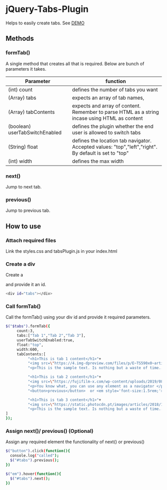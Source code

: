 # jQuery-Tabs-Plugin
Helps to easily create tabs. See [DEMO](https://assbomber.github.io/jQuery-Tabs-Plugin)

## Methods

### formTab()
A single method that creates all that is required. Below are bunch of parameters it takes.

| Parameter | function |
| ------ | ------ |
| (int) count  | defines the number of tabs you want |
| (Array<String>) tabs  | expects an array of tab names, |
| (Array<String>) tabContents  | expects and array of content. Remember to parse HTML as a string incase using HTML as content |
| (boolean) userTabSwitchEnabled  | defines the plugin whether the end user is allowed to switch tabs |
| (String) float  | defines the location tab navigator. Accepted values: "top","left","right". By default is set to "top" |
| (int) width  | defines the max width |

### next()
Jump to next tab.

### previous()
Jump to previous tab.

## How to use

### Attach required files
Link the styles.css and tabsPlugin.js in your index.html
### Create a div
Create a <div> and provide it an id.
```sh
<div id="tabs"></div>
```

### Call formTab()
Call the formTab() using your div id and provide it required parameters.
```sh
$("$tabs").formTab({
     count:3,
     tabs:["Tab 1","Tab 2","Tab 3"],
     userTabSwitchEnabled:true,
     float:"top",
     width:600,
     tabContents:[
          "<h1>This is tab 1 content</h1>"+
          "<img src=\"https://4.img-dpreview.com/files/p/E~TS590x0~articles/3925134721/0266554465.jpeg\" width=100%>"+
          "<p>This is the sample text. Is nothing but a waste of time....hehe..just to showcase the plugin</p>",

          "<h1>This is tab 2 content</h1>"+
          "<img src=\"https://fujifilm-x.com/wp-content/uploads/2019/08/x-t30_sample-images02.jpg\" width=100%>"+
          "<p>You know what, you can use any element as a navigator </p>"+
          "<button>previous</button>  or <em style='font-size:1.5rem;'>Hover over me to next</em>",

          "<h1>This is tab 3 content</h1>"+
          "<img src=\"https://static.photocdn.pt/images/articles/2018/12/31/fujifilm_x-t3_review.jpg\" width=100%>"+
          "<p>This is the sample text. Is nothing but a waste of time....hehe..just to showcase the plugin</p>",
]
});
```

### Assign next()/ previous() (Optional)
Assign any required element the functionality of next() or previous()

```sh
$("button").click(function(){
  console.log("called");
  $("#tabs").previous();
})

$("em").hover(function(){
  $("#tabs").next();
})
```

